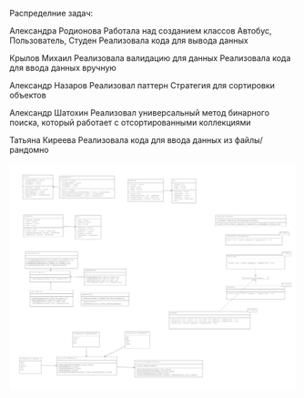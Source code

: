 Распределние задач:

Александра Родионова
Работала над созданием классов Автобус, Пользователь, Студен
Реализовала  кода для вывода данных 

Крылов Михаил
Реализовала валидацию для  данных 
Реализовала  кода для ввода данных вручную 

Александр Назаров
Реализовал паттерн Стратегия для сортировки объектов

Александр Шатохин
Реализовал универсальный метод бинарного поиска, который работает с отсортированными коллекциями

Татьяна Киреева
Реализовала  кода для ввода данных из файлы/рандомно


![UML](uml.png)
